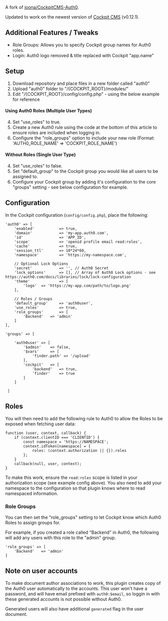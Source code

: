 A fork of [joona/CockpitCMS-Auth0](https://github.com/joona/CockpitCMS-Auth0).

Updated to work on the newest version of [Cockpit CMS](https://github.com/agentejo/cockpit) (v0.12.1).

## Additional Features / Tweaks

- Role Groups: Allows you to specify Cockpit group names for Auth0 roles.
- Login: Auth0 logo removed & title replaced with Cockpit "app.name"


## Setup

1. Download repository and place files in a new folder called "auth0"
2. Upload "auth0" folder to "/{COCKPIT_ROOT}/modules/"
3. Edit "/{COCKPIT_ROOT}/config/config.php" - using the below example for reference

#### Using Auth0 Roles (Multiple User Types)

4. Set "use_roles" to true.
5. Create a new Auth0 rule using the code at the bottom of this article to ensure roles are included when logging in.
6. Configure the "role_groups" option to include your new role (Format: 'AUTH0_ROLE_NAME' => 'COCKPIT_ROLE_NAME')

#### Without Roles (Single User Type)

4. Set "use_roles" to false.
5. Set "default_group" to the Cockpit group you would like all users to be assigned to.
6. Configure your Cockpit group by adding it's configuration to the core "groups" setting - see below configuration for example.


## Configuration

In the Cockpit configuration (`config/config.php`), place the following:

```
'auth0' => [
    'enabled'           => true,
    'domain'            => 'my-app.auth0.com',
    'id'                => 'APP_ID',
    'scope'             => 'openid profile email read:roles',
    'cache'             => true,
    'session_ttl'       => 10*24*60,
    'namespace'         => 'https://my-namespace.com',
    
    // Optional Lock Options
    'secret'            => '', // Auth0 Secret
    'lock_options'      => [], // Array of Auth0 Lock options - see https://auth0.com/docs/libraries/lock/lock-configuration
    'theme'             => [
        'logo'  => 'https://my-app.com/path/to/logo.png'
    ],
    
    // Roles / Groups
    'default_group'     => 'auth0user',
    'use_roles'         => true,
    'role_groups'       => [
        'Backend'   => 'admin' 
    ]
],
  
'groups' => [
    
    'auth0user' => [
        '$admin'    => false,
        '$vars'     => [
            'finder.path' => '/upload'
        ],
        'cockpit'   => [
            'backend'   => true,
            'finder'    => true
        ]
    ]
        
 ]
```

## Roles

You will then need to add the following rule to Auth0 to allow the Roles to be exposed when fetching user data:

```
function (user, context, callback) {
    if (context.clientID === 'CLIENTID') {
        const namespace = 'https://NAMESPACE';
        context.idToken[namespace] = {
            roles: (context.authorization || {}).roles
        };
    }
    callback(null, user, context);
}
```
To make this work, ensure the `read:roles` scope is listed in your authorization scope (see example config above). 
You also need to add your namespace to the configuration so that plugin knows where to read namespaced information. 

### Role Groups

You can then set the "role_groups" setting to let Cockpit know which Auth0 Roles to assign groups for.

For example, if you created a role called "Backend" in Auth0, the following will add any users with this role to the "admin" group.

```
'role_groups' => [
    'Backend'   => 'admin' 
]
```

## Note on user accounts

To make document author associations to work, this plugin creates copy of the Auth0 user automatically to the accounts. 
This user won't have a password, and will have email prefixed with `auth0:$email`, so loggin in with these generated accounts is not possible without Auth0. 

Generated users will also have additional `generated` flag in the user document.

